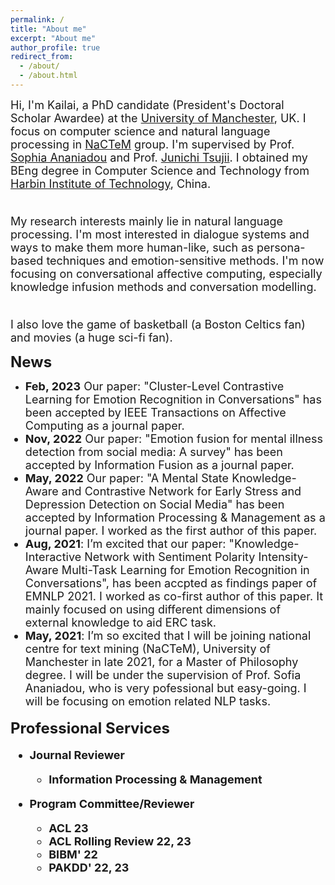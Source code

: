 ```yaml
---
permalink: /
title: "About me"
excerpt: "About me"
author_profile: true
redirect_from: 
  - /about/
  - /about.html
---
```


<font size=4>Hi, I'm Kailai, a PhD candidate (President's Doctoral Scholar Awardee) at the <a href="https://www.manchester.ac.uk/">University of Manchester</a>, UK. I focus on computer science and natural language processing in <a href="http://nactem.ac.uk/">NaCTeM</a> group. I'm supervised by Prof. <a href="https://www.research.manchester.ac.uk/portal/sophia.ananiadou.html">Sophia Ananiadou</a> and Prof. <a href="http://www.nactem.ac.uk/profile.php?member=jtsujii">Junichi Tsujii</a>. I obtained my BEng degree in Computer Science and Technology from <a href="http://en.hit.edu.cn/">Harbin Institute of Technology</a>, China.<br/><br/>

My research interests mainly lie in natural language processing. I'm most interested in dialogue systems and ways to make them more human-like, such as persona-based techniques and emotion-sensitive methods. I'm now focusing on conversational affective computing, especially knowledge infusion methods and conversation modelling.<br/><br/>

I also love the game of basketball (a Boston Celtics fan) and movies (a huge sci-fi fan).</font><br/>

<b><font size=5>News</font></b>

* <font size=4><b>Feb, 2023</b> Our paper: "Cluster-Level Contrastive Learning for Emotion Recognition in Conversations" has been accepted by IEEE Transactions on Affective Computing as a journal paper.
* <font size=4><b>Nov, 2022</b> Our paper: "Emotion fusion for mental illness detection from social media: A survey" has been accepted by Information Fusion as a journal paper.
* <font size=4><b>May, 2022</b> Our paper: "A Mental State Knowledge-Aware and Contrastive Network for Early Stress and Depression Detection 
  on Social Media" has been accepted by Information Processing & Management as a journal paper. I worked as the first author of this paper.</font>
* <font size=4><b>Aug, 2021</b>: I’m excited that our paper: "Knowledge-Interactive Network with Sentiment Polarity Intensity-Aware Multi-Task 
  Learning for Emotion Recognition in Conversations", has been accpted as findings paper of EMNLP 2021. I worked as co-first author of this paper. 
  It mainly focused on using different dimensions of external knowledge to aid ERC task.</font>
* <font size=4><b>May, 2021</b>: I’m so excited that I will be joining national centre for text mining (NaCTeM), University of Manchester in late
  2021, for a Master of Philosophy degree. I will be under the supervision of Prof. Sofia Ananiadou, who is very pofessional but easy-going. I will 
  be focusing on emotion related NLP tasks.</font>
 
<b><font size=5>Professional Services</font>

* <b><font size=4>Journal Reviewer</font>
  * Information Processing & Management

* <b><font size=4>Program Committee/Reviewer</font>
  * ACL 23
  * ACL Rolling Review 22, 23
  * BIBM' 22
  * PAKDD' 22, 23
